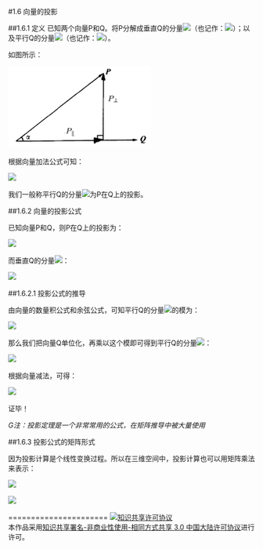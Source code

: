 #1.6 向量的投影


##1.6.1 定义
已知两个向量P和Q。将P分解成垂直Q的分量<img src="http://latex.codecogs.com/gif.latex?{P_\bot }">（也记作：<img src="http://latex.codecogs.com/gif.latex?$${proj_Q}P$$">）；以及平行Q的分量<img src="http://latex.codecogs.com/gif.latex?{P_\parallel }">（也记作：<img src="http://latex.codecogs.com/gif.latex?$${prep_Q}P$$">）。

如图所示：

![替代文本](pic/1-6-1.png "1-6-1.png")

根据向量加法公式可知：

<img src="http://latex.codecogs.com/gif.latex?P = {P_\bot } + {P_\parallel }">

我们一般称平行Q的分量<img src="http://latex.codecogs.com/gif.latex?{P_\parallel }">为P在Q上的投影。

##1.6.2 向量的投影公式

已知向量P和Q，则P在Q上的投影为：

<img src="http://latex.codecogs.com/gif.latex?{P_\parallel } = \frac{{P \cdot Q}}{{{{\left| Q \right|}^2}}}Q">

而垂直Q的分量<img src="http://latex.codecogs.com/gif.latex?{P_\bot }">：

<img src="http://latex.codecogs.com/gif.latex?{P_ \bot } = P - \frac{{P \cdot Q}}{{{{\left| Q \right|}^2}}}Q">

##1.6.2.1 投影公式的推导

由向量的数量积公式和余弦公式，可知平行Q的分量<img src="http://latex.codecogs.com/gif.latex?{P_\parallel }">的模为：

<img src="http://latex.codecogs.com/gif.latex?\left| {{P_\parallel }} \right| = \left| P \right|\cos \alpha  = \frac{{P \cdot Q}}{{\left| Q \right|}}">

那么我们把向量Q单位化，再乘以这个模即可得到平行Q的分量<img src="http://latex.codecogs.com/gif.latex?{P_\parallel }">：

<img src="http://latex.codecogs.com/gif.latex?{P_\parallel } = \frac{Q}{{\left| Q \right|}} \cdot \frac{{P \cdot Q}}{{\left| Q \right|}} = \frac{{P \cdot Q}}{{{{\left| Q \right|}^2}}}Q">

根据向量减法，可得：

<img src="http://latex.codecogs.com/gif.latex?{P_ \bot } = P - {P_\parallel } = P - \frac{{P \cdot Q}}{{{{\left| Q \right|}^2}}}Q">

证毕！

*G注：投影定理是一个非常常用的公式，在矩阵推导中被大量使用*

##1.6.3 投影公式的矩阵形式

因为投影计算是个线性变换过程。所以在三维空间中，投影计算也可以用矩阵乘法来表示：

<img src="http://latex.codecogs.com/gif.latex? $${P_\parallel } = \frac{1}{{\left| Q \right|}}\left[ {\begin{array}{*{20}{c}}
{{Q^2}_x}&{{Q_x}{Q_y}}&{{Q_x}{Q_z}}\\
{{Q_x}{Q_y}}&{{Q^2}_y}&{{Q_y}{Q_z}}\\
{{Q_x}{Q_z}}&{{Q_y}{Q_z}}&{Q_z^2}
\end{array}} \right]\left[ {\begin{array}{*{20}{c}}
{{P_x}}\\
{{P_y}}\\
{{P_z}}
\end{array}} \right]$$ ">


<img src="http://latex.codecogs.com/gif.latex? $$P \bot  = \left[ {\begin{array}{*{20}{c}}
{{P_x}}\\
{{P_y}}\\
{{P_z}}
\end{array}} \right] - \frac{1}{{\left| Q \right|}}\left[ {\begin{array}{*{20}{c}}
{{Q^2}_x}&{{Q_x}{Q_y}}&{{Q_x}{Q_z}}\\
{{Q_x}{Q_y}}&{{Q^2}_y}&{{Q_y}{Q_z}}\\
{{Q_x}{Q_z}}&{{Q_y}{Q_z}}&{Q_z^2}
\end{array}} \right]\left[ {\begin{array}{*{20}{c}}
{{P_x}}\\
{{P_y}}\\
{{P_z}}
\end{array}} \right]$$ ">



======================
<a rel="license" href="http://creativecommons.org/licenses/by-nc-sa/3.0/cn/"><img alt="知识共享许可协议" style="border-width:0" src="https://i.creativecommons.org/l/by-nc-sa/3.0/cn/88x31.png" /></a><br />本作品采用<a rel="license" href="http://creativecommons.org/licenses/by-nc-sa/3.0/cn/">知识共享署名-非商业性使用-相同方式共享 3.0 中国大陆许可协议</a>进行许可。